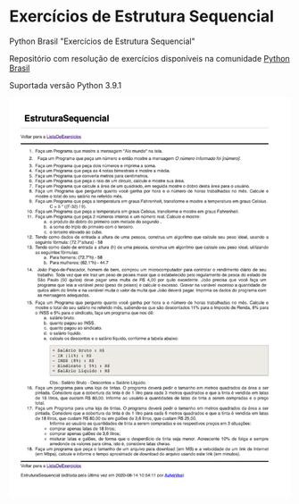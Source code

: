 # Exercícios de Estrutura Sequencial
Python Brasil "Exercícios de Estrutura Sequencial"

Repositório com resolução de exercícios disponíveis na comunidade [Python Brasil](https://wiki.python.org.br/EstruturaSequencial)

Suportada versão Python 3.9.1

![alt text](https://github.com/faleite/EstruturaSequencial/raw/main/enunciados.png)